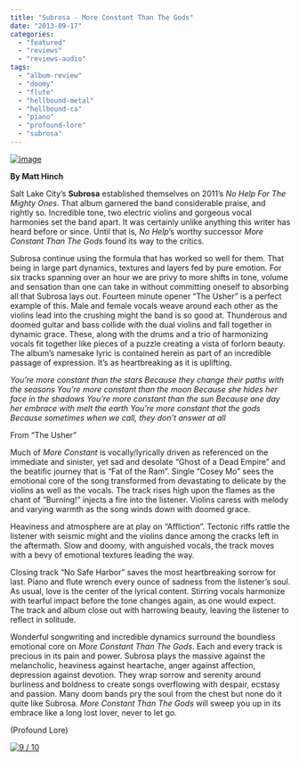 ```yaml
---
title: "Subrosa - More Constant Than The Gods"
date: "2013-09-17"
categories: 
  - "featured"
  - "reviews"
  - "reviews-audio"
tags: 
  - "album-review"
  - "doomy"
  - "flute"
  - "hellbound-metal"
  - "hellbound-ca"
  - "piano"
  - "profound-lore"
  - "subrosa"
---
```


[![image](http://www.hellbound.ca/wp-content/uploads/2013/09/image-590x590.png)](http://www.hellbound.ca/wp-content/uploads/2013/09/image.png)

**By Matt Hinch**

Salt Lake City’s **Subrosa** established themselves on 2011’s _No Help For The Mighty Ones_. That album garnered the band considerable praise, and rightly so. Incredible tone, two electric violins and gorgeous vocal harmonies set the band apart. It was certainly unlike anything this writer has heard before or since. Until that is, _No Help_’s worthy successor _More Constant Than The Gods_ found its way to the critics.

Subrosa continue using the formula that has worked so well for them. That being in large part dynamics, textures and layers fed by pure emotion. For six tracks spanning over an hour we are privy to more shifts in tone, volume and sensation than one can take in without committing oneself to absorbing all that Subrosa lays out. Fourteen minute opener “The Usher” is a perfect example of this. Male and female vocals weave around each other as the violins lead into the crushing might the band is so good at. Thunderous and doomed guitar and bass collide with the dual violins and fall together in dynamic grace. These, along with the drums and a trio of harmonizing vocals fit together like pieces of a puzzle creating a vista of forlorn beauty. The album’s namesake lyric is contained herein as part of an incredible passage of expression. It’s as heartbreaking as it is uplifting.

_You’re more constant than the stars Because they change their paths with the seasons You’re more constant than the moon Because she hides her face in the shadows You’re more constant than the sun Because one day her embrace with melt the earth You’re more constant that the gods Because sometimes when we call, they don’t answer at all_

From “The Usher”

Much of _More Constant_ is vocally/lyrically driven as referenced on the immediate and sinister, yet sad and desolate “Ghost of a Dead Empire” and the beatific journey that is “Fat of the Ram”. Single “Cosey Mo” sees the emotional core of the song transformed from devastating to delicate by the violins as well as the vocals. The track rises high upon the flames as the chant of “Burning!” injects a fire into the listener. Violins caress with melody and varying warmth as the song winds down with doomed grace.

Heaviness and atmosphere are at play on “Affliction”. Tectonic riffs rattle the listener with seismic might and the violins dance among the cracks left in the aftermath. Slow and doomy, with anguished vocals, the track moves with a bevy of emotional textures leading the way.

Closing track “No Safe Harbor” saves the most heartbreaking sorrow for last. Piano and flute wrench every ounce of sadness from the listener’s soul. As usual, love is the center of the lyrical content. Stirring vocals harmonize with tearful impact before the tone changes again, as one would expect. The track and album close out with harrowing beauty, leaving the listener to reflect in solitude.

Wonderful songwriting and incredible dynamics surround the boundless emotional core on _More Constant Than The Gods_. Each and every track is precious in its pain and power. Subrosa plays the massive against the melancholic, heaviness against heartache, anger against affection, depression against devotion. They wrap sorrow and serenity around burliness and boldness to create songs overflowing with despair, ecstasy and passion. Many doom bands pry the soul from the chest but none do it quite like Subrosa. _More Constant Than The Gods_ will sweep you up in its embrace like a long lost lover, never to let go.

(Profound Lore)

[![9 / 10](http://www.hellbound.ca/wp-content/uploads/2009/05/review9.png)](http://www.hellbound.ca/wp-content/uploads/2009/05/review9.png)

